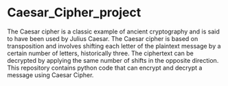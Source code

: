 # Caesar_Cipher_project
The Caesar cipher is a classic example of ancient cryptography and is said to have been used by Julius Caesar. The Caesar cipher is based on transposition and involves shifting each letter of the plaintext message by a certain number of letters, historically three. The ciphertext can be decrypted by applying the same number of shifts in the opposite direction. This repository contains python code that can encrypt and decrypt a message using Caesar Cipher.
